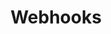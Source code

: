 ---
title: Webhooks
excerpt:
categorySlug: development
slug: webhooks
type: link
hidden: false
order: 100
link_url: https://docs.voucherify.io/reference/introduction-to-webhooks
---